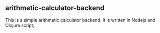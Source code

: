 ## arithmetic-calculator-backend

This is a simple arithmetic calculator backend. It is written in Nodejs and Clojure script;


